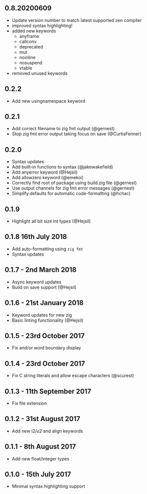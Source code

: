 ## 0.8.20200609
 - Update version number to match latest supported zen compiler
 - improved syntax highlighting!
 - added new keywords
   - anyframe
   - callconv
   - deprecated
   - mut
   - noinline
   - nosuspend
   - vtable
 - removed unused keywords

## 0.2.2
 - Add new usingnamespace keyword

## 0.2.1
 - Add correct filename to zig fmt output (@gernest)
 - Stop zig fmt error output taking focus on save (@CurtisFenner)

## 0.2.0
 - Syntax updates
 - Add built-in functions to syntax (@jakewakefield)
 - Add anyerror keyword (@Hejsil)
 - Add allowzero keyword (@emekoi)
 - Correctly find root of package using build.zig file (@gernest)
 - Use output channels for zig fmt error messages (@gernest)
 - Simplify defaults for automatic code-formatting (@hchac)

## 0.1.9
 - Highlight all bit size int types (@Hejsil)

## 0.1.8 16th July 2018
 - Add auto-formatting using `zig fmt`
 - Syntax updates

## 0.1.7 - 2nd March 2018
 - Async keyword updates
 - Build on save support (@Hejsil)

## 0.1.6 - 21st January 2018
 - Keyword updates for new zig
 - Basic linting functionality (@Hejsil)

## 0.1.5 - 23rd October 2017
 - Fix and/or word boundary display

## 0.1.4 - 23rd October 2017
 - Fix C string literals and allow escape characters (@scurest)

## 0.1.3 - 11th September 2017
 - Fix file extension

## 0.1.2 - 31st August 2017
 - Add new i2/u2 and align keywords

## 0.1.1 - 8th August 2017
 - Add new float/integer types

## 0.1.0 - 15th July 2017
 - Minimal syntax highlighting support
